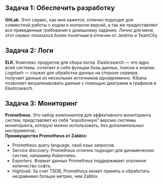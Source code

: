 ## Задача 1: Обеспечить разработку
__GitLab__. Этот сервис, как мне кажется, отлично подходит для совместной работы с кодом и контроля версий, а так же предоставляет все приведенные требования к домашнему заданию. Лично для меня, этот сервис показался более понятным в отличии от Jenkins и TeamCity.   

## Задача 2: Логи  
__ELK__. Комплекс продуктов для сбора логов. Elasticsearch — это ядро всей системы, сочетает в себе функции базы данных, поиска и аналиа.  Logstash — служит для обработки данных на стороне сервера, получает данные из нескольких источников одновременно. Kibana позволяет визуализировать данные с помощью диаграмм и графиков в Elasticsearch.  

## Задача 3: Мониторинг  
__Prometheus__.  Это набор компонентов для эффективного мониторинга систем, представляет из себя “коробочную” версию системы мониторинга, которую можно использовать, без дополнительных инструментов.   
__Преимущество Prometheus от Zabbix:__   
- Prometheus query language, свой язык запросов.  
- Service discovery. Prometheus отлично подходит для динамических систем, например Kubernetes.   
- Exporters. Формат данных Prometheus поддерживает огромное количество софта.   
- Highload. За счет TSDB, Prometheus может принять и обработать несравнимо больше метрик, чем Zabbix.
